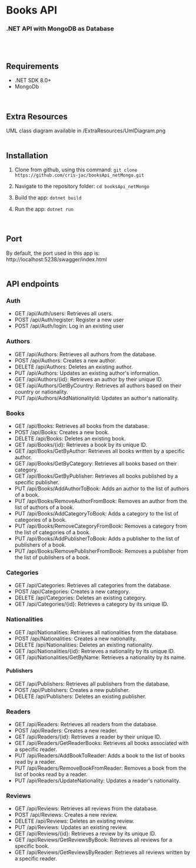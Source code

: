 # Books API
### .NET API with MongoDB as Database
<br>
<br>

## Requirements
* .NET SDK 8.0+
* MongoDb
<br>

## Extra Resources
UML class diagram available in /ExtraResources/UmlDiagram.png
<br>
<br>

## Installation
1. Clone from github, using this command:
```git clone https://github.com/cris-jac/booksApi_netMongo.git```

2. Navigate to the repository folder:
```cd booksApi_netMongo```

3. Build the app:
```dotnet build```

4. Run the app:
```dotnet run```
<br>

## Port
By default, the port used in this app is:
http://localhost:5238/swagger/index.html
<br>
<br>

## API endpoints
### Auth
* GET /api/Auth/users: Retrieves all users.
* POST /api/Auth/register: Register a new user
* POST /api/Auth/login: Log in an existing user

### Authors
* GET /api/Authors: Retrieves all authors from the database.
* POST /api/Authors: Creates a new author.
* DELETE /api/Authors: Deletes an existing author.
* PUT /api/Authors: Updates an existing author's information.
* GET /api/Authors/{id}: Retrieves an author by their unique ID.
* GET /api/Authors/GetByCountry: Retrieves all authors based on their country or nationality.
* PUT /api/Authors/AddNationalityId: Updates an author's nationality.

### Books
* GET /api/Books: Retrieves all books from the database.
* POST /api/Books: Creates a new book.
* DELETE /api/Books: Deletes an existing book.
* GET /api/Books/{id}: Retrieves a book by its unique ID.
* GET /api/Books/GetByAuthor: Retrieves all books written by a specific author.
* GET /api/Books/GetByCategory: Retrieves all books based on their category.
* GET /api/Books/GetByPublisher: Retrieves all books published by a specific publisher.
* PUT /api/Books/AddAuthorToBook: Adds an author to the list of authors of a book.
* PUT /api/Books/RemoveAuthorFromBook: Removes an author from the list of authors of a book.
* PUT /api/Books/AddCategoryToBook: Adds a category to the list of categories of a book.
* PUT /api/Books/RemoveCategoryFromBook: Removes a category from the list of categories of a book.
* PUT /api/Books/AddPublisherToBook: Adds a publisher to the list of publishers of a book.
* PUT /api/Books/RemovePublisherFromBook: Removes a publisher from the list of publishers of a book.

### Categories
* GET /api/Categories: Retrieves all categories from the database.
* POST /api/Categories: Creates a new category.
* DELETE /api/Categories: Deletes an existing category.
* GET /api/Categories/{id}: Retrieves a category by its unique ID.

### Nationalities
* GET /api/Nationalities: Retrieves all nationalities from the database.
* POST /api/Nationalities: Creates a new nationality.
* DELETE /api/Nationalities: Deletes an existing nationality.
* GET /api/Nationalities/{id}: Retrieves a nationality by its unique ID.
* GET /api/Nationalities/GetByName: Retrieves a nationality by its name.

#### Publishers
* GET /api/Publishers: Retrieves all publishers from the database.
* POST /api/Publishers: Creates a new publisher.
* DELETE /api/Publishers: Deletes an existing publisher.

### Readers
* GET /api/Readers: Retrieves all readers from the database.
* POST /api/Readers: Creates a new reader.
* GET /api/Readers/{id}: Retrieves a reader by their unique ID.
* GET /api/Readers/GetReaderBooks: Retrieves all books associated with a specific reader.
* PUT /api/Readers/AddBookToReader: Adds a book to the list of books read by a reader.
* PUT /api/Readers/RemoveBookFromReader: Removes a book from the list of books read by a reader.
* PUT /api/Readers/UpdateNationality: Updates a reader's nationality.

### Reviews
* GET /api/Reviews: Retrieves all reviews from the database.
* POST /api/Reviews: Creates a new review.
* DELETE /api/Reviews: Deletes an existing review.
* PUT /api/Reviews: Updates an existing review.
* GET /api/Reviews/{id}: Retrieves a review by its unique ID.
* GET /api/Reviews/GetReviewsByBook: Retrieves all reviews for a specific book.
* GET /api/Reviews/GetReviewsByReader: Retrieves all reviews written by a specific reader.


